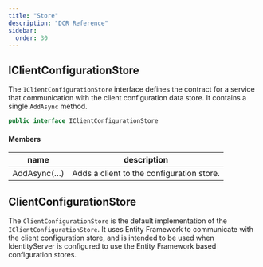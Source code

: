 ```yaml
---
title: "Store"
description: "DCR Reference"
sidebar:
  order: 30
---
```


## IClientConfigurationStore

The `IClientConfigurationStore` interface defines the contract for a service
that communication with the client configuration data store. It contains a
single `AddAsync` method.

```csharp
public interface IClientConfigurationStore
```

#### Members

| name        | description                               |
|-------------|-------------------------------------------|
| AddAsync(…) | Adds a client to the configuration store. |

## ClientConfigurationStore

The `ClientConfigurationStore` is the default implementation of the `IClientConfigurationStore`. It uses Entity Framework to communicate with the client configuration store, and is intended to be used when IdentityServer is configured to use the Entity Framework based configuration stores. 